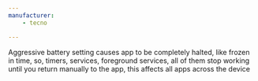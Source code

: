 ```yaml
---
manufacturer:
    - tecno

---
```


Aggressive battery setting causes app to be completely halted, like frozen in time, so, timers, services, foreground services, all of them stop working until you return manually to the app, this affects all apps across the device